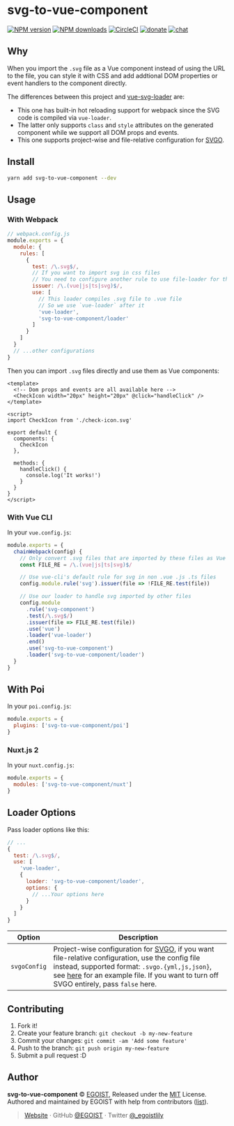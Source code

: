 # svg-to-vue-component

[![NPM version](https://badgen.net/npm/v/svg-to-vue-component)](https://npmjs.com/package/svg-to-vue-component) [![NPM downloads](https://badgen.net/npm/dm/svg-to-vue-component)](https://npmjs.com/package/svg-to-vue-component) [![CircleCI](https://badgen.net/circleci/github/egoist/svg-to-vue-component/master)](https://circleci.com/gh/egoist/svg-to-vue-component/tree/master) [![donate](https://badgen.net/badge/support%20me/donate/ff69b4)](https://patreon.com/egoist) [![chat](https://badgen.net/badge/chat%20on/discord/7289DA)](https://chat.egoist.moe)

## Why

When you import the `.svg` file as a Vue component instead of using the URL to the file, you can style it with CSS and add addtional DOM properties or event handlers to the component directly.

The differences between this project and [vue-svg-loader](https://github.com/visualfanatic/vue-svg-loader) are:

- This one has built-in hot reloading support for webpack since the SVG code is compiled via `vue-loader`.
- The latter only supports `class` and `style` attributes on the generated component while we support all DOM props and events.
- This one supports project-wise and file-relative configuration for [SVGO](https://github.com/svg/svgo).

## Install

```bash
yarn add svg-to-vue-component --dev
```

## Usage

### With Webpack

```js
// webpack.config.js
module.exports = {
  module: {
    rules: [
      {
        test: /\.svg$/,
        // If you want to import svg in css files
        // You need to configure another rule to use file-loader for that
        issuer: /\.(vue|js|ts|svg)$/,
        use: [
          // This loader compiles .svg file to .vue file
          // So we use `vue-loader` after it
          'vue-loader',
          'svg-to-vue-component/loader'
        ]
      }
    ]
  }
  // ...other configurations
}
```

Then you can import `.svg` files directly and use them as Vue components:

```vue
<template>
  <!-- Dom props and events are all available here -->
  <CheckIcon width="20px" height="20px" @click="handleClick" />
</template>

<script>
import CheckIcon from './check-icon.svg'

export default {
  components: {
    CheckIcon
  },

  methods: {
    handleClick() {
      console.log('It works!')
    }
  }
}
</script>
```

### With Vue CLI

In your `vue.config.js`:

```js
module.exports = {
  chainWebpack(config) {
    // Only convert .svg files that are imported by these files as Vue component
    const FILE_RE = /\.(vue|js|ts|svg)$/

    // Use vue-cli's default rule for svg in non .vue .js .ts files
    config.module.rule('svg').issuer(file => !FILE_RE.test(file))

    // Use our loader to handle svg imported by other files
    config.module
      .rule('svg-component')
      .test(/\.svg$/)
      .issuer(file => FILE_RE.test(file))
      .use('vue')
      .loader('vue-loader')
      .end()
      .use('svg-to-vue-component')
      .loader('svg-to-vue-component/loader')
  }
}
```

## With Poi

In your `poi.config.js`:

```js
module.exports = {
  plugins: ['svg-to-vue-component/poi']
}
```

### Nuxt.js 2

In your `nuxt.config.js`:

```js
module.exports = {
  modules: ['svg-to-vue-component/nuxt']
}
```

## Loader Options

Pass loader options like this:

```js
// ...
{
  test: /\.svg$/,
  use: [
    'vue-loader',
    {
      loader: 'svg-to-vue-component/loader',
      options: {
        // ...Your options here
      }
    }
  ]
}
```

| Option       | Description                                                                                                                                                                                                                                                                                                                     |
| ------------ | ------------------------------------------------------------------------------------------------------------------------------------------------------------------------------------------------------------------------------------------------------------------------------------------------------------------------------- |
| `svgoConfig` | Project-wise configuration for [SVGO](https://github.com/svg/svgo), if you want file-relative configuration, use the config file instead, supported format: `.svgo.{yml,js,json}`, see [here](https://github.com/svg/svgo/blob/master/.svgo.yml) for an example file. If you want to turn off SVGO entirely, pass `false` here. |

## Contributing

1. Fork it!
2. Create your feature branch: `git checkout -b my-new-feature`
3. Commit your changes: `git commit -am 'Add some feature'`
4. Push to the branch: `git push origin my-new-feature`
5. Submit a pull request :D

## Author

**svg-to-vue-component** © [EGOIST](https://github.com/egoist), Released under the [MIT](./LICENSE) License.<br>
Authored and maintained by EGOIST with help from contributors ([list](https://github.com/egoist/svg-to-vue-component/contributors)).

> [Website](https://egoist.sh) · GitHub [@EGOIST](https://github.com/egoist) · Twitter [@\_egoistlily](https://twitter.com/_egoistlily)
